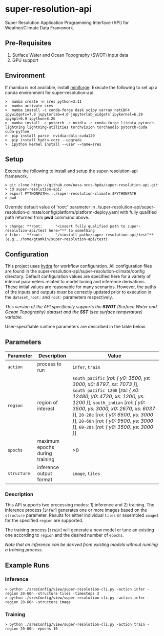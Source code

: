
# super-resolution-api

Super Resolution Application Programming Interface (API) for Weather/Climate Data Framework.

## Pre-Requisites

1. Surface Water and Ocean Topography (SWOT) input data 
2. GPU support 

## Environment

If mamba is not available, install [miniforge](https://github.com/conda-forge/miniforge).
Execute the following to set up a conda environment for super-resolution-api:

    >  mamba create -n sres python=3.11
    >  mamba activate sres
    >  mamba install -c conda-forge dask scipy xarray netCDF4 ipywidgets=7.8 jupyterlab=4.0 jupyterlab_widgets ipykernel=6.29 ipympl=0.9 ipython=8.26
    >  mamba install -c pytorch -c nvidia -c conda-forge litdata pytorch lightning lightning-utilities torchvision torchaudio pytorch-cuda cuda-python
    >  pip install parse  nvidia-dali-cuda120
    >  pip install hydra-core --upgrade
    >  ipython kernel install --user --name=sres

## Setup

Execute the following to install and setup the super-resolution-api framework.

    > git clone https://github.com/nasa-nccs-hpda/super-resolution-api.git
    > cd super-resolution-api/
    > export PYTHONPATH=.:./super-resolution-climate:$PYTHONPATH
    > pwd

Override default value of 'root:' parameter in ./super-resolution-api/super-resolution-climate/config/platform/platform-deploy.yaml with fully qualified path returned from **pwd** command above.

    > change: **root:      "<insert fully qualified path to super-resolution-api/test here>"** to something
    > like:   **root:      "/<install path>/super-resolution-api/test"** (e.g., /home/gtamkin/super-resolution-api/test)

## Configuration

This project uses [hydra](https://hydra.cc) for workflow configuration.  All configuration files are found in the super-resolution-api/super-resolution-climate/config directory.  Default configuration values are specified here for a variety of internal parameters related to model tuning and inference derivations.  These initial values are reasonable for many scenarios.  However, the paths of the inputs and outputs *must* be correctly updated prior to execution in the `dataset_root:` and `root:` parameters respectively.

*This version of the API specifically supports the **SWOT** (Surface Water and Ocean Topography) dataset and the **SST** (sea surface temperature) variable.*  

User-specifiable runtime parameters are described in the table below.

## Parameters

| Parameter | Description | Value |
| --- | --- | --- |
| `action` | process to run | `infer`, `train` |
| `region` | region of interest | `south_pacific` [*roi:  {  y0: 3500, ys: 3000, x0: 8797, xs: 7073 }*], `south_pacific_1200` [*roi:  { x0: 12480, y0: 4720, xs: 1200, ys: 1200 }*], `south_indian` [*roi:  {  y0: 3500, ys: 3000, x0: 2670, xs: 6037 }*], `20-20e` [*roi:  {  y0: 6500, ys: 3000 }*], `20-60n` [*roi:  {  y0: 9500, ys: 3000 }*], `60-20s` [*roi:  {  y0: 3500, ys: 3000 }*]|
| `epochs` | maximum epochs during training | >0 |
| `structure` | inference output format | `image`, `tiles` |

### Description

This API supports two processing modes: 1) inference and 2) training.  The inference process [`infer`] generates one or more images based on the `structure` parameter. Results for either individual `tiles` or assembled `image`s for the specified `region` are supported.  

The training process [`train`] will generate a new model or tune an existing one according to `region` and the desired number of `epochs`.

*Note that an inference can be derived from existing models without running a training process.*

## Example Runs

### Inference

    > python ./sresConfig/view/super-resolution-cli.py -action infer -region 20-60n -structure tiles -timesteps 3
    > python ./sresConfig/view/super-resolution-cli.py -action infer -region 20-60n -structure image

### Training

    > python ./sresConfig/view/super-resolution-cli.py -action train -region 20-60n -epochs 10 
 